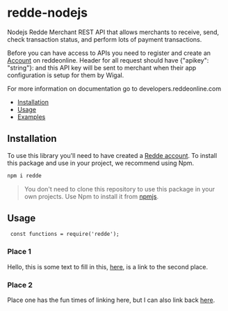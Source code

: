 # redde-nodejs
Nodejs Redde Merchant REST API that allows merchants to receive, send, check transaction status, and perform lots of payment transactions.

Before you can have access to APIs you need to register and create an [Account](https://app.reddeonline.com/register) on reddeonline. Header for all request should have {"apikey": "string"}: and this API key will be sent to merchant when their app configuration is setup for them by Wigal.

For more information on documentation go to developers.reddeonline.com

* [Installation](#installation)
* [Usage](#usage)
* [Examples](https://github.com/wigalsolutionsltd/redde-nodejs#examples)

## Installation
To use this library you'll need to have created a [Redde account](https://app.reddeonline.com/register).                     To install this package and use in your project, we recommend using Npm.

```js
npm i redde                                                                                         
```

>You don't need to clone this repository to use this package in your own projects. Use Npm to install it from [npmjs](https://www.npmjs.com/package/redde).




## Usage

``` 
 const functions = require('redde');
```

### Place 1

Hello, this is some text to fill in this, [here](#place-2), is a link to the second place.


### Place 2

Place one has the fun times of linking here, but I can also link back [here](#place-1).
